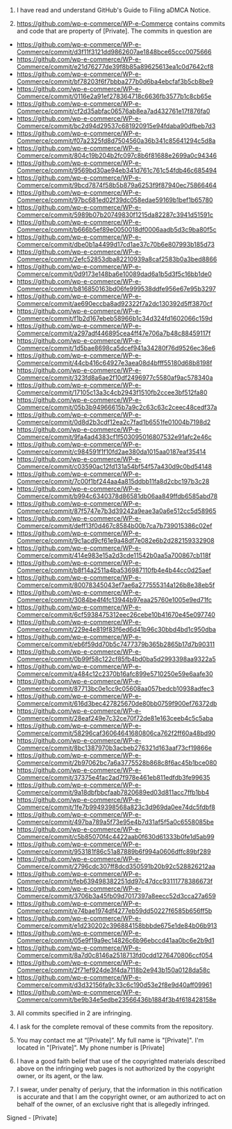1. I have read and understand GitHub's Guide to Filing aDMCA Notice.

2. https://github.com/wp-e-commerce/WP-e-Commerce contains commits and code that are property of [Private]. The commits in question are
  
  - https://github.com/wp-e-commerce/WP-e-Commerce/commit/d3f11f3121dd9862607ae1848bce65ccc0075666 
  - https://github.com/wp-e-commerce/WP-e-Commerce/commit/e21d76277de39f8b85a89625613ea1c0d7642cf8 
  - https://github.com/wp-e-commerce/WP-e-Commerce/commit/bf78203f6f7bbba277b0d6ba4ebcfaf3b5cb8be9 
  - https://github.com/wp-e-commerce/WP-e-Commerce/commit/0116e2a91ef278364718c6636fb3577b1c8cb65e 
  - https://github.com/wp-e-commerce/WP-e-Commerce/commit/cf2d35abfac06576ab8ea7ad432761e17f876fa0 
  - https://github.com/wp-e-commerce/WP-e-Commerce/commit/bc2d94d29537c681920915e94fdaba90dfbeb7d3 
  - https://github.com/wp-e-commerce/WP-e-Commerce/commit/f07a2325fd8d7504560a36b341c85641294c5d8a 
  - https://github.com/wp-e-commerce/WP-e-Commerce/commit/804c19b204b2fc097c8b6f81688e2699a0c94346 
  - https://github.com/wp-e-commerce/WP-e-Commerce/commit/9569bd30ae94eb341d761c761c54fdb46c685494 
  - https://github.com/wp-e-commerce/WP-e-Commerce/commit/9bcd7874f58b5b879a6253f9f87940ec75866464 
  - https://github.com/wp-e-commerce/WP-e-Commerce/commit/97bc681ed02f39dc058edae59169b1bef1b65780 
  - https://github.com/wp-e-commerce/WP-e-Commerce/commit/5989b07b20749830f1215da82287c3941d51591c 
  - https://github.com/wp-e-commerce/WP-e-Commerce/commit/b666b5ef89e0050018df0006aadb5d3c9ba80f5c 
  - https://github.com/wp-e-commerce/WP-e-Commerce/commit/dbe0b1a4499d17cd1ae37c70b6e807993b185d73 
  - https://github.com/wp-e-commerce/WP-e-Commerce/commit/2efc52853dba82210939a8caf2583b0a3bed8866 
  - https://github.com/wp-e-commerce/WP-e-Commerce/commit/0d9173e148ba6e10089dad6a1b5d3f5c16bb1de0 
  - https://github.com/wp-e-commerce/WP-e-Commerce/commit/b816850163bd06fe999538ddfe956e67e95b3297 
  - https://github.com/wp-e-commerce/WP-e-Commerce/commit/ae690eccba8ad92322f7a2dc130392d5ff3870cf 
  - https://github.com/wp-e-commerce/WP-e-Commerce/commit/f1b2d167ebeb58966b1c34d324fd1602066c159d 
  - https://github.com/wp-e-commerce/WP-e-Commerce/commit/a297adf446895cea4ff47e706a7b48c88459117f 
  - https://github.com/wp-e-commerce/WP-e-Commerce/commit/1d5bae8698ca5dcef941a34280f76d9526ec36e6 
  - https://github.com/wp-e-commerce/WP-e-Commerce/commit/44cb416c64927e3aea08d4bfff55180d68b8198f 
  - https://github.com/wp-e-commerce/WP-e-Commerce/commit/323fd8a6ae2f10df2496977c5580af9ac578340a 
  - https://github.com/wp-e-commerce/WP-e-Commerce/commit/17105c13a3c4cb2943f1510fb2ccee3bf512fa80 
  - https://github.com/wp-e-commerce/WP-e-Commerce/commit/05b3b94966615b7a9c2c63c63c2ceec48cedf37a 
  - https://github.com/wp-e-commerce/WP-e-Commerce/commit/0d8d2b3cdf12ea2c7fad1b6551fe01004b7198d2 
  - https://github.com/wp-e-commerce/WP-e-Commerce/commit/9fa4ad4383cf1f503095016807532e91afc2e46c 
  - https://github.com/wp-e-commerce/WP-e-Commerce/commit/c984591f1f10fd2ae380da1015aa0187eaf35414 
  - https://github.com/wp-e-commerce/WP-e-Commerce/commit/c03590ac12fd131a54bf54f57a430d9c0bd54148 
  - https://github.com/wp-e-commerce/WP-e-Commerce/commit/7c00f1bf244aa4a815ddbb11fa8d2cbc197b3c28 
  - https://github.com/wp-e-commerce/WP-e-Commerce/commit/b994c6340378d86581db06aa849ffdb6585abd78 
  - https://github.com/wp-e-commerce/WP-e-Commerce/commit/87f5747e7b3d39242a9eae3a0a6e512cc5d58965 
  - https://github.com/wp-e-commerce/WP-e-Commerce/commit/deff13f0d467c8584b00b7ca7b739015386c02ef 
  - https://github.com/wp-e-commerce/WP-e-Commerce/commit/9c1acd9cf61e9a48df7e082e6b2d282159332908 
  - https://github.com/wp-e-commerce/WP-e-Commerce/commit/414e983e15a2d3cde11542b0aa5a700867cb118f 
  - https://github.com/wp-e-commerce/WP-e-Commerce/commit/b8f14a2511a4ba536987110fb4e4b44cc0d25aef 
  - https://github.com/wp-e-commerce/WP-e-Commerce/commit/80078345043ef7ae6a277555314a126b8e38eb5f 
  - https://github.com/wp-e-commerce/WP-e-Commerce/commit/3084be4f4fc13944b97eaa25760e1005e9ed71fc 
  - https://github.com/wp-e-commerce/WP-e-Commerce/commit/6cf5938475312eec26cebe10b41670e45e097740 
  - https://github.com/wp-e-commerce/WP-e-Commerce/commit/229e4e819f83f6ed6d41b96c30bbd4bd1c950dba 
  - https://github.com/wp-e-commerce/WP-e-Commerce/commit/eb6f59dd70b5c7477379b365b2865b17d7b90311 
  - https://github.com/wp-e-commerce/WP-e-Commerce/commit/0b99f58c122cf85fb4bd0ba5d2993398aa9322a5 
  - https://github.com/wp-e-commerce/WP-e-Commerce/commit/a484c12c2370b16afc899e5710250e59e6aafe30 
  - https://github.com/wp-e-commerce/WP-e-Commerce/commit/87713bc0e1cc9c05608aa057bedcb10938adfec3 
  - https://github.com/wp-e-commerce/WP-e-Commerce/commit/616d3bec427825670de80bb0759f900ef76372db 
  - https://github.com/wp-e-commerce/WP-e-Commerce/commit/28eaf249e7c32ce70f72de81e163ceeb4c5c5aba 
  - https://github.com/wp-e-commerce/WP-e-Commerce/commit/58296caf36064641680806ca762f2ff60a48bd90 
  - https://github.com/wp-e-commerce/WP-e-Commerce/commit/8bc1387970b3acbeb276321d163aaf73cf19866e 
  - https://github.com/wp-e-commerce/WP-e-Commerce/commit/2b97062bc7a6a3775528b868c8f6ac45b1bce080 
  - https://github.com/wp-e-commerce/WP-e-Commerce/commit/37375e4fac2ad7f978e461eb811edfdb3fe99635 
  - https://github.com/wp-e-commerce/WP-e-Commerce/commit/9a18dbfbbcfaab7820689ed03d811acc7ffb1bb4 
  - https://github.com/wp-e-commerce/WP-e-Commerce/commit/1fe7b9949398568a823c3d969da0ee74dc5fdbf8 
  - https://github.com/wp-e-commerce/WP-e-Commerce/commit/497ba789a5f73e95e4b7d31af5f5a0c6558085be 
  - https://github.com/wp-e-commerce/WP-e-Commerce/commit/c5b85070f4c4422aab0f630d61333b0fe1d5ab99 
  - https://github.com/wp-e-commerce/WP-e-Commerce/commit/953181f86c51a87889b6f994a0606dffc89bf289 
  - https://github.com/wp-e-commerce/WP-e-Commerce/commit/2796cdc307ff8dcd350591b20b92c528826212aa 
  - https://github.com/wp-e-commerce/WP-e-Commerce/commit/feb639498382251dd97c47dcc93111778386673f 
  - https://github.com/wp-e-commerce/WP-e-Commerce/commit/3706b3a45fb09d7017397a8eecc52d3cca27a659 
  - https://github.com/wp-e-commerce/WP-e-Commerce/commit/e74bae1974df4277eb59dd50227f6585b656ff5b 
  - https://github.com/wp-e-commerce/WP-e-Commerce/commit/e1d230202c396884158bbbde675e1de84b06b913 
  - https://github.com/wp-e-commerce/WP-e-Commerce/commit/05e9f19a9ec14826c6b96ebccd41aa0bc6e2b9d1 
  - https://github.com/wp-e-commerce/WP-e-Commerce/commit/8a7d0c8146a2518713fd0cdd1276470806ccf054 
  - https://github.com/wp-e-commerce/WP-e-Commerce/commit/2f71ef924de3f4da7118b2e943b150a0128da58c
  - https://github.com/wp-e-commerce/WP-e-Commerce/commit/d3d32156fa9c33c6c190d53e2f8e9d40aff09961  
  - https://github.com/wp-e-commerce/WP-e-Commerce/commit/be9b34e5edbe23566436b1884f3b4f618428158e
  
3. All commits specified in 2 are infringing.
  
4. I ask for the complete removal of these commits from the repository.
  
5. You may contact me at “[Private]”. My full name is "[Private]". I'm located in "[Private]". My phone number is [Private]
  
6. I have a good faith belief that use of the copyrighted materials described above on the infringing web pages is not authorized by the copyright owner, or its agent, or the law.
  
7. I swear, under penalty of perjury, that the information in this notification is accurate and that I am the copyright owner, or am authorized to act on behalf of the owner, of an exclusive right that is allegedly infringed.
  
Signed - [Private]

